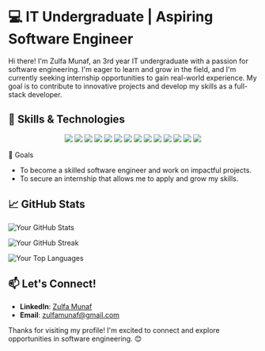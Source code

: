 # 💻 IT Undergraduate | Aspiring Software Engineer

Hi there! I'm Zulfa Munaf, an 3rd year IT undergraduate with a passion for software engineering. I'm eager to learn and grow in the field, and I'm currently seeking internship opportunities to gain real-world experience. My goal is to contribute to innovative projects and develop my skills as a full-stack developer.

## 🚀 Skills & Technologies
<p align="center">
  <img src="https://img.shields.io/badge/-HTML5-E34F26?style=flat-square&logo=html5&logoColor=white" />
  <img src="https://img.shields.io/badge/-CSS3-1572B6?style=flat-square&logo=css3&logoColor=white" />
  <img src="https://img.shields.io/badge/-JavaScript-F7DF1E?style=flat-square&logo=javascript&logoColor=black" />
  <img src="https://img.shields.io/badge/-Java-007396?style=flat-square&logo=java&logoColor=white" />
  <img src="https://img.shields.io/badge/-C-A8B9CC?style=flat-square&logo=c&logoColor=white" />
  <img src="https://img.shields.io/badge/-React-61DAFB?style=flat-square&logo=react&logoColor=black" />
  <img src="https://img.shields.io/badge/-React%20Native-61DAFB?style=flat-square&logo=react&logoColor=black" />
  <img src="https://img.shields.io/badge/-Spring%20Boot-6DB33F?style=flat-square&logo=spring-boot&logoColor=white" />
  <img src="https://img.shields.io/badge/-MySQL-4479A1?style=flat-square&logo=mysql&logoColor=white" />
  <img src="https://img.shields.io/badge/-MSSQL-CC2927?style=flat-square&logo=microsoft-sql-server&logoColor=white" />
  <img src="https://img.shields.io/badge/-MongoDB-47A248?style=flat-square&logo=mongodb&logoColor=white" />
  <img src="https://img.shields.io/badge/-Git-F05032?style=flat-square&logo=git&logoColor=white" />
  <img src="https://img.shields.io/badge/-GitHub-181717?style=flat-square&logo=github&logoColor=white" />
  <img src="https://img.shields.io/badge/-VS%20Code-007ACC?style=flat-square&logo=visual-studio-code&logoColor=white" />
</p


## 🎯 Goals

- To become a skilled software engineer and work on impactful projects.
- To secure an internship that allows me to apply and grow my skills.

## 📈 GitHub Stats

![Your GitHub Stats](https://github-readme-stats.vercel.app/api?username=ZulfaTh&show_icons=true&hide_border=true&count_private=true&theme=radical)

![Your GitHub Streak](https://github-readme-streak-stats.herokuapp.com/?user=ZulfaTh&theme=radical&hide_border=true)

![Your Top Languages](https://github-readme-stats.vercel.app/api/top-langs/?username=ZulfaTh&layout=compact&theme=radical&hide_border=true)

## 📫 Let's Connect!

- **LinkedIn**: [Zulfa Munaf](https://www.linkedin.com/in/zulfamunaf/)
- **Email**: [zulfamunaf@gmail.com](mailto:zulfamunaf@gmail.com)

Thanks for visiting my profile! I'm excited to connect and explore opportunities in software engineering. 😊
